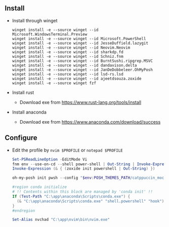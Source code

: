 ## Install

* Install through winget

  ```pwsh
  winget install -e --source winget --id Microsoft.WindowsTerminal.Preview
  winget install -e --source winget --id Microsoft.PowerShell
  winget install -e --source winget --id JesseDuffield.lazygit
  winget install -e --source winget --id Neovim.Neovim
  winget install -e --source winget --id sharkdp.fd
  winget install -e --source winget --id Schniz.fnm
  winget install -e --source winget --id BurntSushi.ripgrep.MSVC
  winget install -e --source winget --id dandavison.delta
  winget install -e --source winget --id JanDeDobbeleer.OhMyPosh
  winget install -e --source winget --id lsd-rs.lsd
  winget install -e --source winget --id ajeetdsouza.zoxide
  winget install -e --source winget fzf
  ```

* Install rust

  - Download exe from https://www.rust-lang.org/tools/install

* Install anaconda

  - Download exe from https://www.anaconda.com/download/success


## Configure

* Edit the profile by `nvim $PROFILE` or `notepad $PROFILE`

  ```powershell
  Set-PSReadLineOption -EditMode Vi
  fnm env --use-on-cd --shell power-shell | Out-String | Invoke-Expression
  Invoke-Expression (& { (zoxide init powershell | Out-String) })
  
  oh-my-posh init pwsh --config "$env:POSH_THEMES_PATH/catppuccin_mocha.omp.json" | Invoke-Expression
  
  #region conda initialize
  # !! Contents within this block are managed by 'conda init' !!
  If (Test-Path "C:\app\anaconda\Scripts\conda.exe") {
    (& "C:\app\anaconda\Scripts\conda.exe" "shell.powershell" "hook") | Out-String | ?{$_} | Invoke-Expression
  }
  #endregion
  
  Set-Alias nvchad "C:\app\nvim\bin\nvim.exe"
  ```
